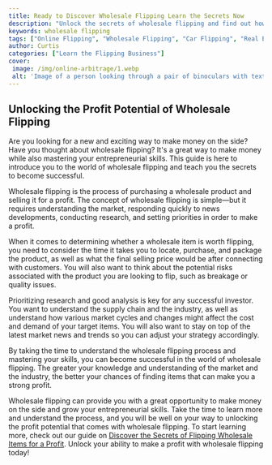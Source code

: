 ```yaml
---
title: Ready to Discover Wholesale Flipping Learn the Secrets Now
description: "Unlock the secrets of wholesale flipping and find out how you can turn a profit on your wholesale purchases Learn the tricks of the trade now - read this blog post and start turning your investments into profits today"
keywords: wholesale flipping
tags: ["Online Flipping", "Wholesale Flipping", "Car Flipping", "Real Estate Flipping"]
author: Curtis
categories: ["Learn the Flipping Business"]
cover: 
 image: /img/online-arbitrage/1.webp
 alt: 'Image of a person looking through a pair of binoculars with text that reads Discover Wholesale Flipping'
---
```

## Unlocking the Profit Potential of Wholesale Flipping
Are you looking for a new and exciting way to make money on the side? Have you thought about wholesale flipping? It's a great way to make money while also mastering your entrepreneurial skills. This guide is here to introduce you to the world of wholesale flipping and teach you the secrets to become successful. 

Wholesale flipping is the process of purchasing a wholesale product and selling it for a profit. The concept of wholesale flipping is simple—but it requires understanding the market, responding quickly to news developments, conducting research, and setting priorities in order to make a profit. 

When it comes to determining whether a wholesale item is worth flipping, you need to consider the time it takes you to locate, purchase, and package the product, as well as what the final selling price would be after connecting with customers. You will also want to think about the potential risks associated with the product you are looking to flip, such as breakage or quality issues. 

Prioritizing research and good analysis is key for any successful investor. You want to understand the supply chain and the industry, as well as understand how various market cycles and changes might affect the cost and demand of your target items. You will also want to stay on top of the latest market news and trends so you can adjust your strategy accordingly. 

By taking the time to understand the wholesale flipping process and mastering your skills, you can become successful in the world of wholesale flipping. The greater your knowledge and understanding of the market and the industry, the better your chances of finding items that can make you a strong profit.

Wholesale flipping can provide you with a great opportunity to make money on the side and grow your entrepreneurial skills. Take the time to learn more and understand the process, and you will be well on your way to unlocking the profit potential that comes with wholesale flipping. To start learning more, check out our guide on [Discover the Secrets of Flipping Wholesale Items for a Profit](https:/online-arbitrage/www.foprom.com/wholesale-flipping/). Unlock your ability to make a profit with wholesale flipping today!
